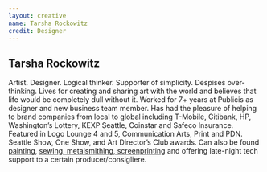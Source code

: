 ```yaml
---
layout: creative
name: Tarsha Rockowitz
credit: Designer
---
```


## Tarsha Rockowitz

Artist. Designer. Logical thinker. Supporter of simplicity. Despises over-thinking. Lives for
creating and sharing art with the world and believes that life would be completely dull without it.
Worked for 7+ years at Publicis as designer and new business team member. Has had the pleasure of
helping to brand companies from local to global including T-Mobile, Citibank, HP, Washington&rsquo;s
Lottery, KEXP Seattle, Coinstar and Safeco Insurance. Featured in Logo Lounge 4 and 5, Communication
Arts, Print and PDN. Seattle Show, One Show, and Art Director&rsquo;s Club awards. Can also be found
[painting], [sewing, metalsmithing, screenprinting] and offering late-night tech support to a
certain&nbsp;producer/consigliere.

[painting]: http://www.varinia.com/
[sewing, metalsmithing, screenprinting]: http://www.theworldoft.com
